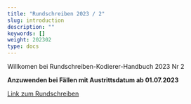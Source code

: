 ```yaml
---
title: "Rundschreiben 2023 / 2"
slug: introduction
description: ""
keywords: []
weight: 202302
type: docs
---
```



Willkomen bei Rundschreiben-Kodierer-Handbuch 2023 Nr 2
  
**Anzuwenden bei Fällen mit Austrittsdatum ab 01.07.2023**
  
<a href="https://www.bfs.admin.ch/bfs/de/home/statistiken/gesundheit/nomenklaturen/medkk/instrumente-medizinische-kodierung.assetdetail.26105822.html"
   target="_blank"
   rel="noopener noreferrer">
    Link zum Rundschreiben
</a>




